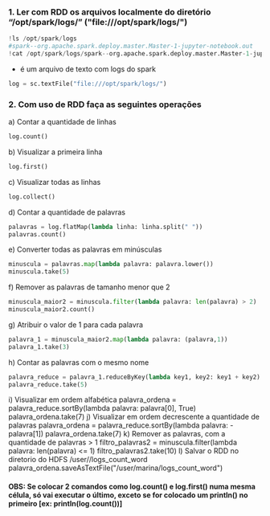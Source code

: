 ### 1. Ler com RDD os arquivos localmente do diretório “/opt/spark/logs/” ("file:///opt/spark/logs/")
```python
!ls /opt/spark/logs
#spark--org.apache.spark.deploy.master.Master-1-jupyter-notebook.out
!cat /opt/spark/logs/spark--org.apache.spark.deploy.master.Master-1-jupyter-notebook.out
```
- é um arquivo de texto com logs do spark
```python
log = sc.textFile("file:///opt/spark/logs/")
```
### 2. Com uso de RDD faça as seguintes operações
a) Contar a quantidade de linhas
```python
log.count()
```
b) Visualizar a primeira linha
```python
log.first()
```
c) Visualizar todas as linhas
```python
log.collect()
```
d) Contar a quantidade de palavras
```python
palavras = log.flatMap(lambda linha: linha.split(" "))
palavras.count()
```
e) Converter todas as palavras em minúsculas
```python
minuscula = palavras.map(lambda palavra: palavra.lower())
minuscula.take(5)
```
f) Remover as palavras de tamanho menor que 2
```python
minuscula_maior2 = minuscula.filter(lambda palavra: len(palavra) > 2)
minuscula_maior2.count()
```
g) Atribuir o valor de 1 para cada palavra
```python
palavra_1 = minuscula_maior2.map(lambda palavra: (palavra,1))
palavra_1.take(3)
```
h) Contar as palavras com o mesmo nome
```python
palavra_reduce = palavra_1.reduceByKey(lambda key1, key2: key1 + key2)
palavra_reduce.take(5)
```
i) Visualizar em ordem alfabética
palavra_ordena = palavra_reduce.sortBy(lambda palavra: palavra[0], True)
palavra_ordena.take(7)
j) Visualizar em ordem decrescente a quantidade de palavras
palavra_ordena = palavra_reduce.sortBy(lambda palavra: -palavra[1])
palavra_ordena.take(7)
k) Remover as palavras, com a quantidade de palavras > 1
filtro_palavras2 = minuscula.filter(lambda palavra: len(palavra) <= 1)
filtro_palavras2.take(10)
l) Salvar o RDD no diretorio do HDFS /user/<seu-nome>/logs_count_word
palavra_ordena.saveAsTextFile("/user/marina/logs_count_word")

#### OBS: Se colocar 2 comandos como log.count() e log.first() numa mesma célula, só vai executar o último, exceto se for colocado um println() no primeiro [ex: println(log.count())]
